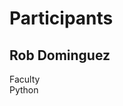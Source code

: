 # Participants
<!-- While all together in the CS room, enter your name at the bottom of this list -->
<!--
First and Last Name, with an h2 tag
Grade, with two spaces
Favorite language
-->
## Rob Dominguez
Faculty  
Python
